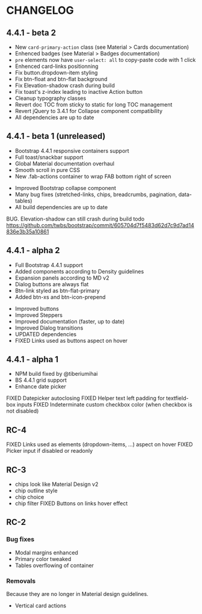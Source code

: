 # CHANGELOG

## 4.4.1 - beta 2

* New `card-primary-action` class (see Material > Cards documentation)
* Enhenced badges (see Material > Badges documentation)
* `pre` elements now have `user-select: all` to copy-paste code with 1 click
* Enhenced card-links positionning
* Fix button.dropdown-item styling
* Fix btn-float and btn-flat background
* Fix Elevation-shadow crash during build
* Fix toast's z-index leading to inactive Action button
* Cleanup typography classes
* Revert doc TOC from sticky to static for long TOC management
* Revert jQuery to 3.4.1 for Collapse component compatibility
* All dependencies are up to date

## 4.4.1 - beta 1 (unreleased)

+ Bootstrap 4.4.1 responsive containers support
+ Full toast/snackbar support
+ Global Material documentation overhaul
+ Smooth scroll in pure CSS
+ New .fab-actions container to wrap FAB bottom right of screen

* Improved Bootstrap collapse component
* Many bug fixes (stretched-links, chips, breadcrumbs, pagination, data-tables)
* All build dependencies are up to date

BUG. Elevation-shadow can still crash during build
todo https://github.com/twbs/bootstrap/commit/605704d7f5483d62d7c9d7ad14836e3b35a10861

## 4.4.1 - alpha 2

+ Full Bootstrap 4.4.1 support
+ Added components according to Density guidelines
+ Expansion panels according to MD v2
+ Dialog buttons are always flat
+ Btn-link styled as btn-flat-primary
+ Added btn-xs and btn-icon-prepend

* Improved buttons
* Improved Steppers
* Improved documentation (faster, up to date)
* Improved Dialog transitions
* UPDATED dependencies
* FIXED Links used as buttons aspect on hover

## 4.4.1 - alpha 1

+ NPM build fixed by @tiberiumihai
+ BS 4.4.1 grid support
+ Enhance date picker

FIXED Datepicker autoclosing
FIXED Helper text left padding for textfield-box inputs
FIXED Indeterminate custom checkbox color (when checkbox is not disabled)

## RC-4

FIXED Links used as elements (dropdown-items, ...)  aspect on hover
FIXED Picker input if disabled or readonly

## RC-3

+ chips look like Material Design v2
+ chip outline style
+ chip choice
+ chip filter
FIXED Buttons on links hover effect

## RC-2

### Bug fixes

* Modal margins enhanced
* Primary color tweaked
* Tables overflowing of container

### Removals

Because they are no longer in Material design guidelines.
* Vertical card actions